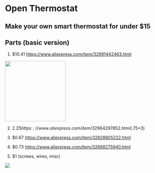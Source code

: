 # Open Thermostat
## Make your own smart thermostat for under $15

## Parts (basic version)

1. $10.41 https://www.aliexpress.com/item/32991442463.html
  <img src='https://ae01.alicdn.com/kf/HLB1oblrM6DpK1RjSZFrq6y78VXaC/Ttgo-To-Esp8266-Oled-Sh1106-1-3Inch-Weather-Station-Wifi-Meteo-Module.jpg' style='margin:auto' height=200>

2. $2.25 https://www.aliexpress.com/item/32964297852.html ($.75*3)

3. $0.67 https://www.aliexpress.com/item/32828805222.html

4. $0.73 https://www.aliexpress.com/item/32668275940.html

5. $1 (screws, wires, misc)
  <img src='https://images-na.ssl-images-amazon.com/images/I/61hIYLZZM5L._SX425_.jpg'>
